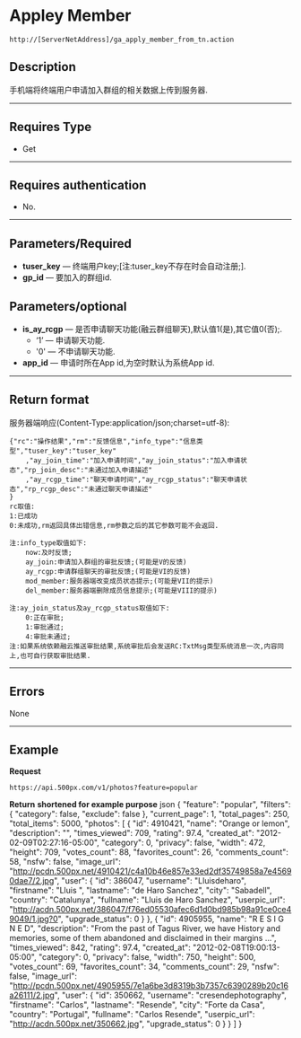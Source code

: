 # Appley Member
	http://[ServerNetAddress]/ga_apply_member_from_tn.action

## Description
手机端将终端用户申请加入群组的相关数据上传到服务器.
***

## Requires Type

* Get
***
## Requires authentication
* No.

***

## Parameters/Required
- **tuser_key** — 终端用户key;[注:tuser_key不存在时会自动注册;].
- **gp_id** — 要加入的群组id.

## Parameters/optional
- **is_ay_rcgp** — 是否申请聊天功能(融云群组聊天),默认值1(是),其它值0(否);.
    - ‘1’  — 申请聊天功能.
    - '0'  — 不申请聊天功能.
- **app_id** — 申请时所在App id,为空时默认为系统App id.
***

## Return format
服务器端响应(Content-Type:application/json;charset=utf-8):

	{"rc":"操作结果","rm":"反馈信息","info_type":"信息类型","tuser_key":"tuser_key"
		,"ay_join_time":"加入申请时间","ay_join_status":"加入申请状态","rp_join_desc":"未通过加入申请描述"
		,"ay_rcgp_time":"聊天申请时间","ay_rcgp_status":"聊天申请状态","rp_rcgp_desc":"未通过聊天申请描述"
	}
	rc取值:	
	1:已成功
	0:未成功,rm返回具体出错信息,rm参数之后的其它参数可能不会返回.

	注:info_type取值如下:
		now:及时反馈;
		ay_join:申请加入群组的审批反馈;(可能是V的反馈)
		ay_rcgp:申请群组聊天的审批反馈;(可能是VI的反馈)
		mod_member:服务器端改变成员状态提示;(可能是VII的提示)
		del_member:服务器端删除成员信息提示;(可能是VIII的提示)

	注:ay_join_status及ay_rcgp_status取值如下:
		0:正在审批;
		1:审批通过;
		4:审批未通过;
	注:如果系统依赖融云推送审批结果,系统审批后会发送RC:TxtMsg类型系统消息一次,内容同上,也可自行获取审批结果.
***

## Errors
None

***

## Example
**Request**

    https://api.500px.com/v1/photos?feature=popular

**Return** __shortened for example purpose__
json
{
  "feature": "popular",
  "filters": {
      "category": false,
      "exclude": false
  },
  "current_page": 1,
  "total_pages": 250,
  "total_items": 5000,
  "photos": [
    {
      "id": 4910421,
      "name": "Orange or lemon",
      "description": "",
      "times_viewed": 709,
      "rating": 97.4,
      "created_at": "2012-02-09T02:27:16-05:00",
      "category": 0,
      "privacy": false,
      "width": 472,
      "height": 709,
      "votes_count": 88,
      "favorites_count": 26,
      "comments_count": 58,
      "nsfw": false,
      "image_url": "http://pcdn.500px.net/4910421/c4a10b46e857e33ed2df35749858a7e45690dae7/2.jpg",
      "user": {
        "id": 386047,
        "username": "Lluisdeharo",
        "firstname": "Lluis ",
        "lastname": "de Haro Sanchez",
        "city": "Sabadell",
        "country": "Catalunya",
        "fullname": "Lluis de Haro Sanchez",
        "userpic_url": "http://acdn.500px.net/386047/f76ed05530afec6d1d0bd985b98a91ce0ce49049/1.jpg?0",
        "upgrade_status": 0
      }
    },
    {
      "id": 4905955,
      "name": "R E S I G N E D",
      "description": "From the past of Tagus River, we have History and memories, some of them abandoned and disclaimed in their margins ...",
      "times_viewed": 842,
      "rating": 97.4,
      "created_at": "2012-02-08T19:00:13-05:00",
      "category": 0,
      "privacy": false,
      "width": 750,
      "height": 500,
      "votes_count": 69,
      "favorites_count": 34,
      "comments_count": 29,
      "nsfw": false,
      "image_url": "http://pcdn.500px.net/4905955/7e1a6be3d8319b3b7357c6390289b20c16a26111/2.jpg",
      "user": {
        "id": 350662,
        "username": "cresendephotography",
        "firstname": "Carlos",
        "lastname": "Resende",
        "city": "Forte da Casa",
        "country": "Portugal",
        "fullname": "Carlos Resende",
        "userpic_url": "http://acdn.500px.net/350662.jpg",
        "upgrade_status": 0
      }
    }
  ]
}

